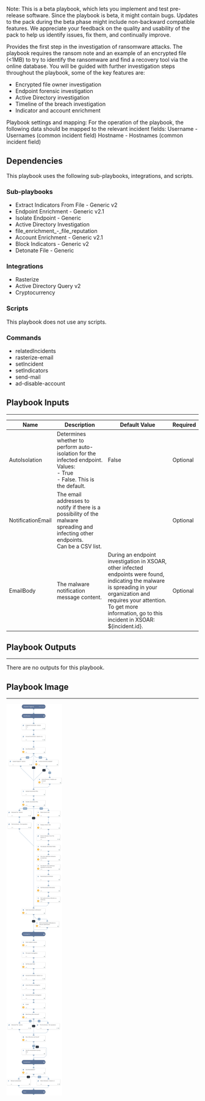 Note: This is a beta playbook, which lets you implement and test pre-release software. Since the playbook is beta, it might contain bugs. Updates to the pack during the beta phase might include non-backward compatible features. We appreciate your feedback on the quality and usability of the pack to help us identify issues, fix them, and continually improve.

Provides the first step in the investigation of ransomware attacks.
 The playbook requires the ransom note and an example of an encrypted file (<1MB) to try to identify the ransomware and find a recovery tool via the online database.
 You will be guided with further investigation steps throughout the playbook, some of the key features are:

- Encrypted file owner investigation
 - Endpoint forensic investigation
 - Active Directory investigation
 - Timeline of the breach investigation
 - Indicator and account enrichment

Playbook settings and mapping:
 For the operation of the playbook, the following data should be mapped to the relevant incident fields:
Username - Usernames (common incident field)
Hostname - Hostnames (common incident field)



## Dependencies
This playbook uses the following sub-playbooks, integrations, and scripts.

### Sub-playbooks
* Extract Indicators From File - Generic v2
* Endpoint Enrichment - Generic v2.1
* Isolate Endpoint - Generic
* Active Directory Investigation
* file_enrichment_-_file_reputation
* Account Enrichment - Generic v2.1
* Block Indicators - Generic v2
* Detonate File - Generic

### Integrations
* Rasterize
* Active Directory Query v2
* Cryptocurrency

### Scripts
This playbook does not use any scripts.

### Commands
* relatedIncidents
* rasterize-email
* setIncident
* setIndicators
* send-mail
* ad-disable-account

## Playbook Inputs
---

| **Name** | **Description** | **Default Value** | **Required** |
| --- | --- | --- | --- |
| AutoIsolation | Determines whether to perform auto-isolation for the infected endpoint.<br/>Values:<br/>- True<br/>- False. This is the default.  | False | Optional |
| NotificationEmail | The email addresses to notify if there is a possibility of the malware spreading and infecting other endpoints.<br/>Can be a CSV list. |  | Optional |
| EmailBody | The malware notification message content. | During an endpoint investigation in XSOAR, other infected endpoints were found, indicating the malware is spreading in your organization and requires your attention.<br/>To get more information, go to this incident in XSOAR: ${incident.id}. | Optional |

## Playbook Outputs
---
There are no outputs for this playbook.

## Playbook Image
---
![Post Intrusion Ransomware Investigation](https://raw.githubusercontent.com/demisto/content/ee0c80f7977b1ae2701f5499859a1b70f17cb68b/Packs/Ransomware/doc_files/Post_Intrusion_Ransomware_Investigation.png)